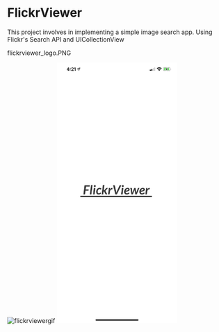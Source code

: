 # FlickrViewer
This project involves in implementing a simple image search app. Using Flickr's Search API and UICollectionView

flickrviewer_logo.PNG

![flickrviewergif](https://user-images.githubusercontent.com/15641201/56233538-22375f00-6038-11e9-99b1-0316c74f9fd5.gif)
<img src="flickrviewer_logo.PNG" height="600">

